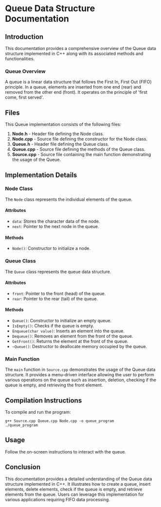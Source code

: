 # Queue Data Structure Documentation

## Introduction
This documentation provides a comprehensive overview of the Queue data structure implemented in C++ along with its associated methods and functionalities.

### Queue Overview
A queue is a linear data structure that follows the First In, First Out (FIFO) principle. In a queue, elements are inserted from one end (rear) and removed from the other end (front). It operates on the principle of 'first come, first served'. 

## Files
This Queue implementation consists of the following files:

1. **Node.h** - Header file defining the Node class.
2. **Node.cpp** - Source file defining the constructor for the Node class.
3. **Queue.h** - Header file defining the Queue class.
4. **Queue.cpp** - Source file defining the methods of the Queue class.
5. **Source.cpp** - Source file containing the main function demonstrating the usage of the Queue.

## Implementation Details

### Node Class
The `Node` class represents the individual elements of the queue.

#### Attributes
- `data`: Stores the character data of the node.
- `next`: Pointer to the next node in the queue.

#### Methods
- `Node()`: Constructor to initialize a node.

### Queue Class
The `Queue` class represents the queue data structure.

#### Attributes
- `front`: Pointer to the front (head) of the queue.
- `rear`: Pointer to the rear (tail) of the queue.

#### Methods
- `Queue()`: Constructor to initialize an empty queue.
- `IsEmpty()`: Checks if the queue is empty.
- `Enqueue(char value)`: Inserts an element into the queue.
- `Dequeue()`: Removes an element from the front of the queue.
- `GetFront()`: Returns the element at the front of the queue.
- `~Queue()`: Destructor to deallocate memory occupied by the queue.

### Main Function
The `main` function in `Source.cpp` demonstrates the usage of the Queue data structure. It provides a menu-driven interface allowing the user to perform various operations on the queue such as insertion, deletion, checking if the queue is empty, and retrieving the front element.

## Compilation Instructions
To compile and run the program:
```
g++ Source.cpp Queue.cpp Node.cpp -o queue_program
./queue_program
```

## Usage
Follow the on-screen instructions to interact with the queue.

## Conclusion
This documentation provides a detailed understanding of the Queue data structure implemented in C++. It illustrates how to create a queue, insert elements, delete elements, check if the queue is empty, and retrieve elements from the queue. Users can leverage this implementation for various applications requiring FIFO data processing.
